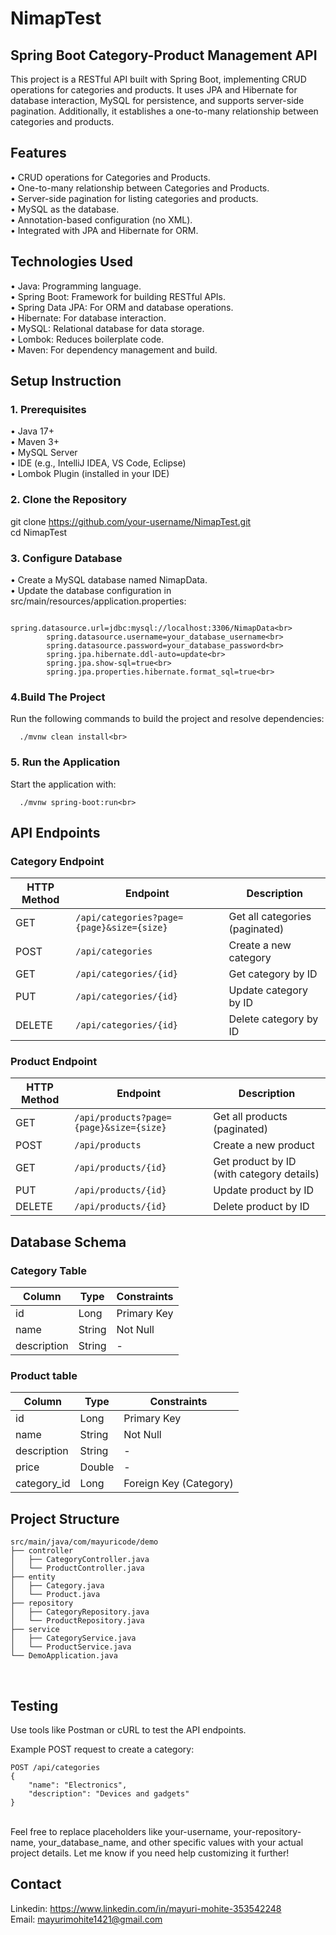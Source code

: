 # NimapTest
## Spring Boot Category-Product Management API
This project is a RESTful API built with Spring Boot, implementing CRUD operations for categories and products. It uses JPA and Hibernate for database interaction, MySQL for persistence, and supports server-side pagination. Additionally, it establishes a one-to-many relationship between categories and products.

## Features
• CRUD operations for Categories and Products. <br>
• One-to-many relationship between Categories and Products.<br>
• Server-side pagination for listing categories and products.<br>
• MySQL as the database.<br>
• Annotation-based configuration (no XML).<br>
• Integrated with JPA and Hibernate for ORM.<br>

## Technologies Used
•  Java: Programming language.<br>
•  Spring Boot: Framework for building RESTful APIs.<br>
•  Spring Data JPA: For ORM and database operations.<br>
•  Hibernate: For database interaction.<br>
•  MySQL: Relational database for data storage.<br>
•  Lombok: Reduces boilerplate code.<br>
•  Maven: For dependency management and build.<br>

## Setup Instruction

### 1. Prerequisites
•  Java 17+<br>
•  Maven 3+<br>
•  MySQL Server<br>
•  IDE (e.g., IntelliJ IDEA, VS Code, Eclipse)<br>
•  Lombok Plugin (installed in your IDE)<br>

### 2. Clone the Repository
git clone https://github.com/your-username/NimapTest.git<br>
cd NimapTest

### 3. Configure Database
•  Create a MySQL database named NimapData.<br>
•  Update the database configuration in src/main/resources/application.properties:<br>
```
        spring.datasource.url=jdbc:mysql://localhost:3306/NimapData<br>
        spring.datasource.username=your_database_username<br>
        spring.datasource.password=your_database_password<br>
        spring.jpa.hibernate.ddl-auto=update<br>
        spring.jpa.show-sql=true<br>
        spring.jpa.properties.hibernate.format_sql=true<br>
```

### 4.Build The Project
Run the following commands to build the project and resolve dependencies:<br>
```
  ./mvnw clean install<br>
```
### 5. Run the Application
Start the application with:<br>
```
  ./mvnw spring-boot:run<br>
```
## API Endpoints
### Category Endpoint
| HTTP Method | Endpoint                              | Description                    |
|-------------|---------------------------------------|--------------------------------|
| GET         | `/api/categories?page={page}&size={size}` | Get all categories (paginated)|
| POST        | `/api/categories`                    | Create a new category          |
| GET         | `/api/categories/{id}`               | Get category by ID             |
| PUT         | `/api/categories/{id}`               | Update category by ID          |
| DELETE      | `/api/categories/{id}`               | Delete category by ID          |

### Product Endpoint
| HTTP Method | Endpoint                              | Description                    |
|-------------|---------------------------------------|--------------------------------|
| GET         | `/api/products?page={page}&size={size}` | Get all products (paginated)  |
| POST        | `/api/products`                      | Create a new product           |
| GET         | `/api/products/{id}`                 | Get product by ID (with category details) |
| PUT         | `/api/products/{id}`                 | Update product by ID           |
| DELETE      | `/api/products/{id}`                 | Delete product by ID           |

## Database Schema
### Category Table
| Column      | Type       | Constraints      |
|-------------|------------|------------------|
| id          | Long       | Primary Key      |
| name        | String     | Not Null         |
| description | String     | -                |

### Product table
| Column       | Type       | Constraints            |
|--------------|------------|------------------------|
| id           | Long       | Primary Key            |
| name         | String     | Not Null               |
| description  | String     | -                      |
| price        | Double     | -                      |
| category_id  | Long       | Foreign Key (Category) |

## Project Structure
```
src/main/java/com/mayuricode/demo
├── controller
│   ├── CategoryController.java
│   └── ProductController.java
├── entity
│   ├── Category.java
│   └── Product.java
├── repository
│   ├── CategoryRepository.java
│   └── ProductRepository.java
├── service
│   ├── CategoryService.java
│   └── ProductService.java
└── DemoApplication.java
```
<br>

## Testing
Use tools like Postman or cURL to test the API endpoints.<br>

Example POST request to create a category:
```
POST /api/categories
{
    "name": "Electronics",
    "description": "Devices and gadgets"
}
```
<br>
Feel free to replace placeholders like your-username, your-repository-name, your_database_name, and other specific values with your actual project details. Let me know if you need help customizing it further!

## Contact
Linkedin: https://www.linkedin.com/in/mayuri-mohite-353542248<br>
Email: mayurimohite1421@gmail.com


